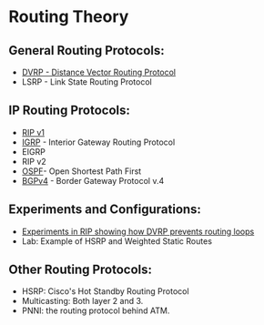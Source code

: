 # Routing Theory

## General Routing Protocols:
- [DVRP - Distance Vector Routing Protocol](dvrp-distance-vector-routing-protocol.md)
- LSRP - Link State Routing Protocol

## IP Routing Protocols:
- [RIP v1](rip-v1.md)
- [IGRP](igrp.md) - Interior Gateway Routing Protocol
- EIGRP
- RIP v2
- [OSPF](ospf-1.md)- Open Shortest Path First
- [BGPv4](bgpv4.md) - Border Gateway Protocol v.4

## Experiments and Configurations:
- [Experiments in RIP showing how DVRP prevents routing loops](experiments-in-rip-showing-how-dvrp-prevents-routing-loops.md)
- Lab: Example of HSRP and Weighted Static Routes

## Other Routing Protocols:
- HSRP: Cisco's Hot Standby Routing Protocol
- Multicasting: Both layer 2 and 3.
- PNNI: the routing protocol behind ATM.


